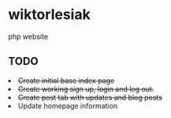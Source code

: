 # wiktorlesiak
php website

TODO
-
<li> <del>Create initial base index page</del> </li>
<li> <del>Create working sign up, login and log out.</del> </li>

<li><del>Create post tab with updates and blog posts </del></li>
<li> Update homepage information </li>